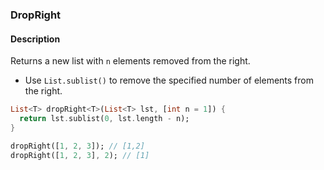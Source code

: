 ### DropRight

#### Description



Returns a new list with `n` elements removed from the right.

- Use `List.sublist()` to remove the specified number of elements from the right.

```dart
List<T> dropRight<T>(List<T> lst, [int n = 1]) {
  return lst.sublist(0, lst.length - n);
}
```

```dart
dropRight([1, 2, 3]); // [1,2]
dropRight([1, 2, 3], 2); // [1]
```

